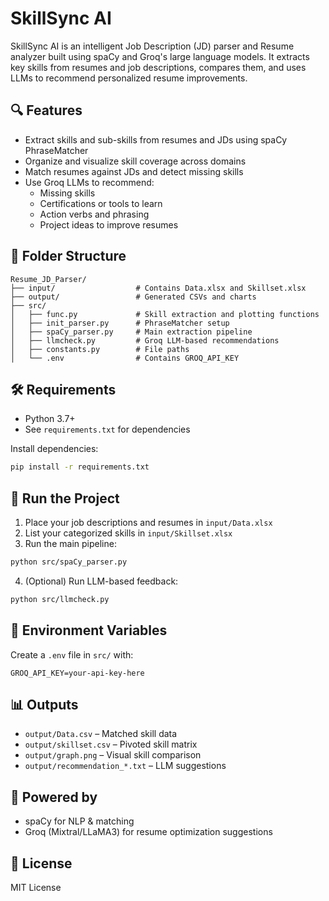 
# SkillSync AI

SkillSync AI is an intelligent Job Description (JD) parser and Resume analyzer built using spaCy and Groq's large language models. It extracts key skills from resumes and job descriptions, compares them, and uses LLMs to recommend personalized resume improvements.

## 🔍 Features

- Extract skills and sub-skills from resumes and JDs using spaCy PhraseMatcher
- Organize and visualize skill coverage across domains
- Match resumes against JDs and detect missing skills
- Use Groq LLMs to recommend:
  - Missing skills
  - Certifications or tools to learn
  - Action verbs and phrasing
  - Project ideas to improve resumes

## 📂 Folder Structure

```
Resume_JD_Parser/
├── input/                  # Contains Data.xlsx and Skillset.xlsx
├── output/                 # Generated CSVs and charts
├── src/
│   ├── func.py             # Skill extraction and plotting functions
│   ├── init_parser.py      # PhraseMatcher setup
│   ├── spaCy_parser.py     # Main extraction pipeline
│   ├── llmcheck.py         # Groq LLM-based recommendations
│   ├── constants.py        # File paths
│   └── .env                # Contains GROQ_API_KEY
```

## 🛠️ Requirements

- Python 3.7+
- See `requirements.txt` for dependencies

Install dependencies:
```bash
pip install -r requirements.txt
```

## 🚀 Run the Project

1. Place your job descriptions and resumes in `input/Data.xlsx`
2. List your categorized skills in `input/Skillset.xlsx`
3. Run the main pipeline:

```bash
python src/spaCy_parser.py
```

4. (Optional) Run LLM-based feedback:

```bash
python src/llmcheck.py
```

## 🔐 Environment Variables

Create a `.env` file in `src/` with:

```
GROQ_API_KEY=your-api-key-here
```

## 📊 Outputs

- `output/Data.csv` – Matched skill data
- `output/skillset.csv` – Pivoted skill matrix
- `output/graph.png` – Visual skill comparison
- `output/recommendation_*.txt` – LLM suggestions

## 🧠 Powered by

- spaCy for NLP & matching
- Groq (Mixtral/LLaMA3) for resume optimization suggestions

## 📄 License

MIT License
